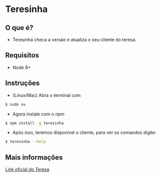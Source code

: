 # Teresinha

## O que é?
- Teresinha checa a versão e atualiza o seu cliente do teresa.

## Requisitos
- Node 8+

## Instruções
- (Linux/Mac) Abra o terminal com 
```bash
$ sudo su
```
- Agora instale com o npm
```bash
$ npm install -g teresinha
```

- Após isso, teremos disponível o cliente, para ver os comandos digite:
```bash
$ teresinha --help
```

## Mais informações
[Link oficial do Teresa](https://github.com/luizalabs/teresa/releases)